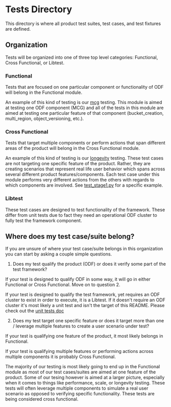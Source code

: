 # Tests Directory

This directory is where all product test suites, test cases, and test fixtures are defined.

## Organization
Tests will be organized into one of three top level categories: Functional, Cross Functional, or Libtest.

### Functional
Tests that are focused on one particular component or functionality of ODF will belong in the Functional module.

An example of this kind of testing is our [mcg](https://github.com/red-hat-storage/ocs-ci/tree/master/tests/manage/mcg) testing. This module is aimed at testing one ODF component (MCG) and all of the tests in this module are aimed at testing one particular feature of that component (bucket_creation, multi_region, object_versioning, etc.).

### Cross Functional
Tests that target multiple components or perform actions that span different areas of the product will belong in the Cross Functional module.

An example of this kind of testing is our [longevity](https://github.com/red-hat-storage/ocs-ci/tree/master/tests/e2e/longevity) testing. These test cases are not targeting one specific feature of the product. Rather, they are creating scenarios that represent real life user behavior which spans across several different product features/components. Each test case under this module performs very different actions from the others with regards to which components are involved. See [test_stage1.py](https://github.com/red-hat-storage/ocs-ci/blob/master/tests/e2e/longevity/test_stage1.py) for a specific example.

### Libtest
These test cases are designed to test functionality of the framework. These differ from unit tests due to fact they need an operational ODF cluster to fully test the framework component.

## Where does my test case/suite belong?
If you are unsure of where your test case/suite belongs in this organization you can start by asking a couple simple questions.

1. Does my test qualify the product (ODF) or does it verify some part of the test framework?

If your test is designed to qualify ODF in some way, it will go in either Functional or Cross Functional. Move on to question 2.

If your test is designed to qualify the test framework, yet requires an ODF cluster to exist in order to execute, it is a Libtest. If it doesn't require an ODF cluster it's most likely a unit test and isn't the target of this README. Please check out the [unit tests doc](https://github.com/red-hat-storage/ocs-ci/tree/master/docs/unit_tests.md)

2. Does my test target one specific feature or does it target more than one / leverage multiple features to create a user scenario under test?

If your test is qualifying one feature of the product, it most likely belongs in Functional.

If your test is qualifying multiple features or performing actions across multiple components it is probably Cross Functional.

The majority of our testing is most likely going to end up in the Functional module as most of our test cases/suites are aimed at one feature of the product. Some of our tesing however is aimed at a larger picture, especially when it comes to things like performance, scale, or longevity testing. These tests will often leverage multiple components to simulate a real user scenario as opposed to verifying specific functionality. These tests are being considered cross functional.
